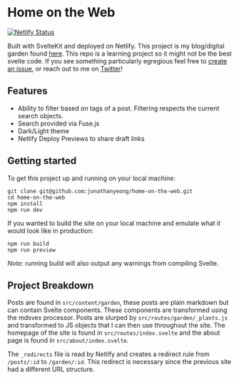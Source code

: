 # Home on the Web

[![Netlify Status](https://api.netlify.com/api/v1/badges/d6e74da5-c5f3-480b-8ae7-c7706679401c/deploy-status)](https://app.netlify.com/sites/elastic-engelbart-26e6d9/deploys)

Built with SvelteKit and deployed on Netlify. This project is my blog/digital garden found [here](https://jonathanyeong.com). This repo is a learning project so it might not be the best svelte code. If you see something particularly egregious feel free to [create an issue](https://github.com/jonathanyeong/home-on-the-web/issues/new), or reach out to me on [Twitter](https://twitter.com/JonoYeong)!

## Features

- Ability to filter based on tags of a post. Filtering respects the current search objects.
- Search provided via Fuse.js
- Dark/Light theme
- Netlify Deploy Previews to share draft links

## Getting started

To get this project up and running on your local machine:

```
git clone git@github.com:jonathanyeong/home-on-the-web.git
cd home-on-the-web
npm install
npm run dev
```

If you wanted to build the site on your local machine and emulate what it would look like in production:

```
npm run build
npm run preview
```

*Note:* running build will also output any warnings from compiling Svelte.

## Project Breakdown

Posts are found in `src/content/garden`, these posts are plain markdown but can contain Svelte components. These components are transformed using the mdsvex processor. Posts are slurped by `src/routes/garden/_plants.js` and transformed to JS objects that I can then use throughout the site. The homepage of the site is found in `src/routes/index.svelte` and the about page is found in `src/about/index.svelte`.

The `_redirects` file is read by Netlify and creates a redirect rule from `/posts/:id` to `/garden/:id`. This redirect is necessary since the previous site had a different URL structure.